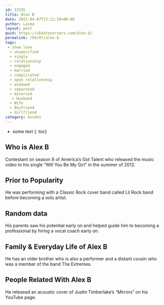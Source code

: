 ```yaml
---
id: 13335
title: Alex B
date: 2021-04-07T13:12:59+00:00
author: Laima
layout: post
guid: https://ukdataservers.com/alex-b/
permalink: /04/07/alex-b
tags:
 - show love
  - unspecified
  - single
  - relationship
  - engaged
  - married
  - complicated
  - open relationship
  - widowed
  - separated
  - divorced
   - Husband
  - Wife
  - Boyfriend
  - Girlfriend
category: Guides
---
```


* some text
{: toc}


## Who is Alex B
                  
                  
                  
Contestant on season 8 of America&#8217;s Got Talent who released the music video to his single &#8220;Will You Be My Girl&#8221; in the summer of 2012.
                  
              
            
              
            
                
                
                
## Prior to Popularity
                  
                  
                  
He was performing with a Classic Rock cover band called Lil Rock band before becoming a solo artist.
                  
              
            
              
            
                
                
                
## Random data
                  
                  
                  
His parents saw his potential early on and helped guide him to becoming a professional by hiring a vocal coach early on.
                  
              
            
              
            
                
                
                
## Family & Everyday Life of Alex B
                  
                  
                  
He has an older brother who is also a performer and a distant cousin who was a member of the band The Extremes. 
                  
              
            
              
            
                
                
                
## People Related With Alex B
                  
                  
                  
He released an acoustic cover of Justin Timberlake&#8217;s &#8220;Mirrors&#8221; on his YouTube page. 
                  
              
            
              
            
                
              
            
              
              
            
            
              
            
          
          
          